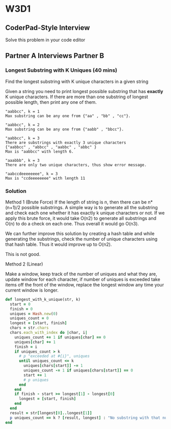 # W3D1

## CoderPad-Style Interview
Solve this problem in your code editor

## Partner A Interviews Partner B

### Longest Substring with K Uniques (40 mins)

Find the longest substring with K unique characters in a given string

Given a string you need to print longest possible substring that has **exactly** K unique characters. If there are more than one substring of longest possible length, then print any one of them.

```
"aabbcc", k = 1
Max substring can be any one from {"aa" , "bb" , "cc"}.

"aabbcc", k = 2
Max substring can be any one from {"aabb" , "bbcc"}.

"aabbcc", k = 3
There are substrings with exactly 3 unique characters
{"aabbcc" , "abbcc" , "aabbc" , "abbc" }
Max is "aabbcc" with length 6.

"aaabbb", k = 3
There are only two unique characters, thus show error message.

"aabccdeeeeeeee", k = 3
Max is "ccdeeeeeeee" with length 11
```


### Solution

Method 1 (Brute Force)
If the length of string is n, then there can be n*(n+1)/2 possible substrings. A simple way is to generate all the substring and check each one whether it has exactly k unique characters or not. If we apply this brute force, it would take O(n2) to generate all substrings and O(n) to do a check on each one. Thus overall it would go O(n3).

We can further improve this solution by creating a hash table and while generating the substrings, check the number of unique characters using that hash table. Thus it would improve up to O(n2).

This is not good.

Method 2 (Linear)

Make a window, keep track of the number of uniques and what they are, update window for each character, if number of uniques is exceeded take items off the front of the window, replace the longest window any time your current window is longer.

```ruby
def longest_with_k_unique(str, k)
  start = 0
  finish = 0
  uniques = Hash.new(0)
  uniques_count = 0
  longest = [start, finish]
  chars = str.chars
  chars.each_with_index do |char, i|
    uniques_count += 1 if uniques[char] == 0
    uniques[char] += 1
    finish = i
    if uniques_count > k
      # p "exceeded at #{i}", uniques
      until uniques_count <= k
        uniques[chars[start]] -= 1
        uniques_count -= 1 if uniques[chars[start]] == 0
        start += 1
        # p uniques
      end
    end
    if finish - start >= longest[1] - longest[0]
      longest = [start, finish]
    end
  end
  result = str[longest[0]..longest[1]]
  p uniques_count == k ? [result, longest] : "No substring with that number of uniques found!"
end
```
